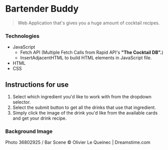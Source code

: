 # Bartender Buddy

> Web Application that's gives you a huge amount of cocktail recipes.

### Technologies

- JavaScript
  - Fetch API (Multiple Fetch Calls from Rapid API's **"The Cocktail DB".**)
  - InsertAdjacentHTML to build HTML elements in JavaScript file.
- HTML
- CSS

## Instructions for use

1. Select which ingredient you'd like to work with from the dropdown selector.
2. Select the submit button to get all the drinks that use that ingredient.
3. Simply click the image of the drink you'd like from the available cards and get your drink recipe.

### Background Image

Photo 36802925 / Bar Scene © Olivier Le Queinec | Dreamstime.com
